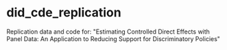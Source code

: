 # did_cde_replication
Replication data and code for: "Estimating Controlled Direct Effects with Panel Data: An Application to Reducing Support for Discriminatory Policies"
